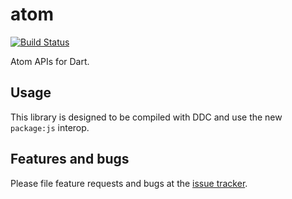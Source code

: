 # atom

[![Build Status](https://travis-ci.org/dart-atom/atom.dart.svg)](https://travis-ci.org/dart-atom/atom.dart)

Atom APIs for Dart.

## Usage

This library is designed to be compiled with DDC and use the new `package:js`
interop.

## Features and bugs

Please file feature requests and bugs at the [issue tracker][tracker].

[tracker]: https://github.com/dart-atom/atom.dart/issues/new
